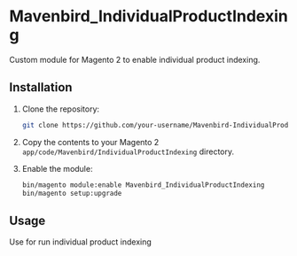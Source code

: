 # Mavenbird_IndividualProductIndexing

Custom module for Magento 2 to enable individual product indexing.

## Installation

1. Clone the repository:
    ```sh
    git clone https://github.com/your-username/Mavenbird-IndividualProductIndexing.git
    ```

2. Copy the contents to your Magento 2 `app/code/Mavenbird/IndividualProductIndexing` directory.

3. Enable the module:
    ```sh
    bin/magento module:enable Mavenbird_IndividualProductIndexing
    bin/magento setup:upgrade
    ```

## Usage

Use for run  individual product indexing
